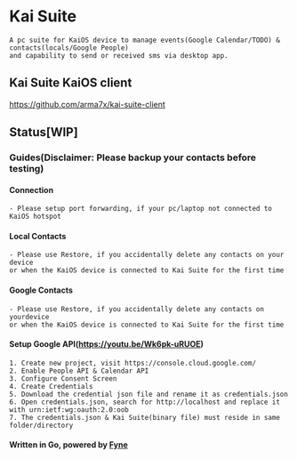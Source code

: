 # Kai Suite

```What is the purpose Kai Suite ?
A pc suite for KaiOS device to manage events(Google Calendar/TODO) & contacts(locals/Google People)
and capability to send or received sms via desktop app.
```

## Kai Suite KaiOS client
https://github.com/arma7x/kai-suite-client

## Status[WIP]

### Guides(Disclaimer: Please backup your contacts before testing)

#### Connection
```- Use ifconfig(linux) or ipconfig(windows) to get your wi-fi ip address
- Please setup port forwarding, if your pc/laptop not connected to KaiOS hotspot
```

#### Local Contacts
```- The origin of contact is KaiOS Device/VCF
- Please use Restore, if you accidentally delete any contacts on your device
or when the KaiOS device is connected to Kai Suite for the first time
```

#### Google Contacts
```- The origin of contact is Google People API
- Please use Restore, if you accidentally delete any contacts on yourdevice
or when the KaiOS device is connected to Kai Suite for the first time
```

#### Setup Google API(https://youtu.be/Wk6pk-uRUOE)
```
1. Create new project, visit https://console.cloud.google.com/
2. Enable People API & Calendar API
3. Configure Consent Screen
4. Create Credentials
5. Download the credential json file and rename it as credentials.json
6. Open credentials.json, search for http://localhost and replace it with urn:ietf:wg:oauth:2.0:oob
7. The credentials.json & Kai Suite(binary file) must reside in same folder/directory
```

#### Written in Go, powered by [Fyne](https://github.com/fyne-io/fyne)
